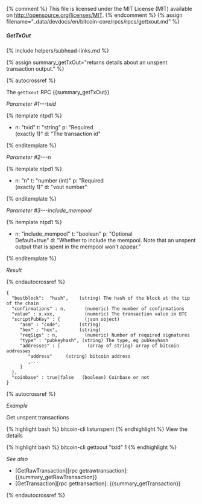 {% comment %}
This file is licensed under the MIT License (MIT) available on
http://opensource.org/licenses/MIT.
{% endcomment %}
{% assign filename="_data/devdocs/en/bitcoin-core/rpcs/rpcs/gettxout.md" %}

##### GetTxOut
{% include helpers/subhead-links.md %}

{% assign summary_getTxOut="returns details about an unspent transaction output." %}

{% autocrossref %}

The `gettxout` RPC {{summary_getTxOut}}

*Parameter #1---txid*

{% itemplate ntpd1 %}
- n: "txid"
  t: "string"
  p: "Required<br>(exactly 1)"
  d: "The transaction id"

{% enditemplate %}

*Parameter #2---n*

{% itemplate ntpd1 %}
- n: "n"
  t: "number (int)"
  p: "Required<br>(exactly 1)"
  d: "vout number"

{% enditemplate %}

*Parameter #3---include_mempool*

{% itemplate ntpd1 %}
- n: "include_mempool"
  t: "boolean"
  p: "Optional<br>Default=true"
  d: "Whether to include the mempool. Note that an unspent output that is spent in the mempool won't appear."

{% enditemplate %}

*Result*

{% endautocrossref %}

    {
      "bestblock":  "hash",    (string) The hash of the block at the tip of the chain
      "confirmations" : n,       (numeric) The number of confirmations
      "value" : x.xxx,           (numeric) The transaction value in BTC
      "scriptPubKey" : {         (json object)
         "asm" : "code",       (string)
         "hex" : "hex",        (string)
         "reqSigs" : n,          (numeric) Number of required signatures
         "type" : "pubkeyhash", (string) The type, eg pubkeyhash
         "addresses" : [          (array of string) array of bitcoin addresses
            "address"     (string) bitcoin address
            ,...
         ]
      },
      "coinbase" : true|false   (boolean) Coinbase or not
    }

{% autocrossref %}

*Example*

Get unspent transactions

{% highlight bash %}
bitcoin-cli listunspent
{% endhighlight %}
View the details

{% highlight bash %}
bitcoin-cli gettxout "txid" 1
{% endhighlight %}

*See also*

* [GetRawTransaction][rpc getrawtransaction]: {{summary_getRawTransaction}}
* [GetTransaction][rpc gettransaction]: {{summary_getTransaction}}

{% endautocrossref %}
